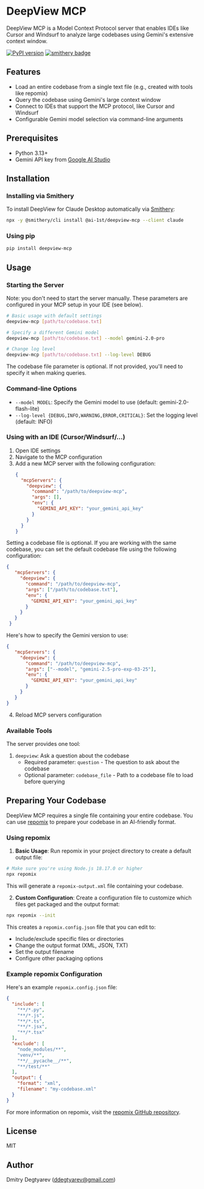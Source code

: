 # DeepView MCP

DeepView MCP is a Model Context Protocol server that enables IDEs like Cursor and Windsurf to analyze large codebases using Gemini's extensive context window.

[![PyPI version](https://badge.fury.io/py/deepview-mcp.svg)](https://badge.fury.io/py/deepview-mcp)
[![smithery badge](https://smithery.ai/badge/@ai-1st/deepview-mcp)](https://smithery.ai/server/@ai-1st/deepview-mcp)

## Features

- Load an entire codebase from a single text file (e.g., created with tools like repomix)
- Query the codebase using Gemini's large context window
- Connect to IDEs that support the MCP protocol, like Cursor and Windsurf
- Configurable Gemini model selection via command-line arguments

## Prerequisites

- Python 3.13+
- Gemini API key from [Google AI Studio](https://aistudio.google.com/)

## Installation

### Installing via Smithery

To install DeepView for Claude Desktop automatically via [Smithery](https://smithery.ai/server/@ai-1st/deepview-mcp):

```bash
npx -y @smithery/cli install @ai-1st/deepview-mcp --client claude
```

### Using pip

```bash
pip install deepview-mcp
```

## Usage

### Starting the Server

Note: you don't need to start the server manually. These parameters are configured in your MCP setup in your IDE (see below).

```bash
# Basic usage with default settings
deepview-mcp [path/to/codebase.txt]

# Specify a different Gemini model
deepview-mcp [path/to/codebase.txt] --model gemini-2.0-pro

# Change log level
deepview-mcp [path/to/codebase.txt] --log-level DEBUG
```

The codebase file parameter is optional. If not provided, you'll need to specify it when making queries.

### Command-line Options

- `--model MODEL`: Specify the Gemini model to use (default: gemini-2.0-flash-lite)
- `--log-level {DEBUG,INFO,WARNING,ERROR,CRITICAL}`: Set the logging level (default: INFO)

### Using with an IDE (Cursor/Windsurf/...)

1. Open IDE settings
2. Navigate to the MCP configuration
3. Add a new MCP server with the following configuration:
   ```json
   {
     "mcpServers": {
       "deepview": {
         "command": "/path/to/deepview-mcp",
         "args": [],
         "env": {
           "GEMINI_API_KEY": "your_gemini_api_key"
         }
       }
     }
   }

Setting a codebase file is optional. If you are working with the same codebase, you can set the default codebase file using the following configuration:
  ```json
  {
     "mcpServers": {
       "deepview": {
         "command": "/path/to/deepview-mcp",
         "args": ["/path/to/codebase.txt"],
         "env": {
           "GEMINI_API_KEY": "your_gemini_api_key"
         }
       }
     }
   }
  ```

Here's how to specify the Gemini version to use:

```json
{
   "mcpServers": {
     "deepview": {
       "command": "/path/to/deepview-mcp",
       "args": ["--model", "gemini-2.5-pro-exp-03-25"],
       "env": {
         "GEMINI_API_KEY": "your_gemini_api_key"
       }
     }
   }
}
```

4. Reload MCP servers configuration


### Available Tools

The server provides one tool:

1. `deepview`: Ask a question about the codebase
   - Required parameter: `question` - The question to ask about the codebase
   - Optional parameter: `codebase_file` - Path to a codebase file to load before querying

## Preparing Your Codebase

DeepView MCP requires a single file containing your entire codebase. You can use [repomix](https://github.com/yamadashy/repomix) to prepare your codebase in an AI-friendly format.

### Using repomix

1. **Basic Usage**: Run repomix in your project directory to create a default output file:

```bash
# Make sure you're using Node.js 18.17.0 or higher
npx repomix
```

This will generate a `repomix-output.xml` file containing your codebase.

2. **Custom Configuration**: Create a configuration file to customize which files get packaged and the output format:

```bash
npx repomix --init
```

This creates a `repomix.config.json` file that you can edit to:
- Include/exclude specific files or directories
- Change the output format (XML, JSON, TXT)
- Set the output filename
- Configure other packaging options

### Example repomix Configuration

Here's an example `repomix.config.json` file:

```json
{
  "include": [
    "**/*.py",
    "**/*.js",
    "**/*.ts",
    "**/*.jsx",
    "**/*.tsx"
  ],
  "exclude": [
    "node_modules/**",
    "venv/**",
    "**/__pycache__/**",
    "**/test/**"
  ],
  "output": {
    "format": "xml",
    "filename": "my-codebase.xml"
  }
}
```

For more information on repomix, visit the [repomix GitHub repository](https://github.com/yamadashy/repomix).

## License

MIT

## Author

Dmitry Degtyarev (ddegtyarev@gmail.com)

